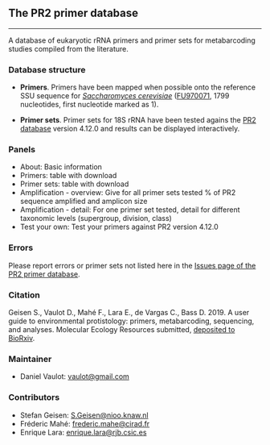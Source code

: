 ## The PR2 primer database
---

A database of eukaryotic rRNA primers and primer sets for metabarcoding studies compiled from the literature. 

### Database structure

* **Primers**. Primers have been mapped when possible onto the reference SSU sequence for _[Saccharomyces cerevisiae](http://apollo.chemistry.gatech.edu/RibosomeGallery/S%20cerevisiae/SSU/3D%20structure%20based/index.html#S_cerevisiae.png)_ ([FU970071](https://www.ncbi.nlm.nih.gov/nuccore/FU970071), 1799 nucleotides, first nucleotide marked as 1).  

* **Primer sets**. Primer sets for 18S rRNA have been tested agains the [PR2 database](https://pr2-database.org/)  version 4.12.0 and results can be displayed interactively.

### Panels

* About: Basic information 
* Primers: table with download
* Primer sets:  table with download
* Amplification - overview: Give for all primer sets tested % of PR2 sequence amplified and amplicon size
* Amplification - detail: For one primer set tested, detail for different taxonomic levels (supergroup, division, class)
* Test your own: Test your primers against PR2 version 4.12.0

### Errors

Please report errors or primer sets not listed here in the [Issues page of the PR2 primer database](https://github.com/pr2database/pr2-primers/issues).


### Citation

Geisen S., Vaulot D., Mahé F., Lara E., de Vargas C., Bass D. 2019. A user guide to environmental protistology: primers, metabarcoding, sequencing, and analyses. Molecular Ecology Resources submitted, [deposited to BioRxiv](https://www.biorxiv.org/content/10.1101/850610v1).


### Maintainer
* Daniel Vaulot: vaulot@gmail.com

### Contributors

* Stefan Geisen: S.Geisen@nioo.knaw.nl
* Fréderic Mahé: frederic.mahe@cirad.fr
* Enrique Lara: enrique.lara@rjb.csic.es
